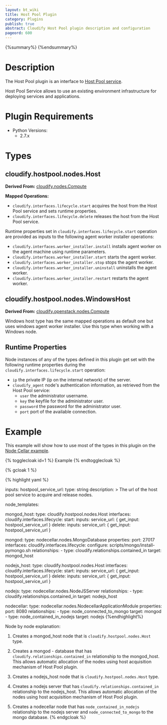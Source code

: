```yaml
---
layout: bt_wiki
title: Host Pool Plugin
category: Plugins
publish: true
abstract: Cloudify Host Pool plugin description and configuration
pageord: 600
---
```

{%summary%}
{%endsummary%}


# Description

The Host Pool plugin is an interface to [Host Pool service](https://github.com/cloudify-cosmo/cloudify-host-pool-service).

Host Pool Service allows to use an existing environment infrastructure for deploying services and applications.


# Plugin Requirements

* Python Versions:
    * 2.7.x


# Types

## cloudify.hostpool.nodes.Host

**Derived From:** [cloudify.nodes.Compute](reference-types.html)

**Mapped Operations:**

  * `cloudify.interfaces.lifecycle.start` acquires the host from the Host Pool service and sets runtime properties.
  * `cloudify.interfaces.lifecycle.delete` releases the host from the Host Pool service.

Runtime properties set in `cloudify.interfaces.lifecycle.start` operation are provided as inputs to the following agent worker installer operations:
  * `cloudify.interfaces.worker_installer.install` installs agent worker on the agent machine using runtime parameters.
  * `cloudify.interfaces.worker_installer.start` starts the agent worker.
  * `cloudify.interfaces.worker_installer.stop` stops the agent worker.
  * `cloudify.interfaces.worker_installer.uninstall` uninstalls the agent worker.
  * `cloudify.interfaces.worker_installer.restart` restarts the agent worker.

## cloudify.hostpool.nodes.WindowsHost

**Derived From:** [cloudify.openstack.nodes.Compute](#cloudifyopenstackserver)

Windows host type has the same mapped operations as default one but uses windows agent worker installer. Use this type when working with a Windows node.


## Runtime Properties

Node instances of any of the types defined in this plugin get set with the following runtime properties during the `cloudify.interfaces.lifecycle.start` operation:

  * `ip` the private IP (ip on the internal network) of the server.
  * `cloudify_agent` node's authentication information, as retrieved from the Host Pool service:
    * `user` the administrator username.
    * `key` the keyfile for the administrator user.
    * `password` the password for the administrator user. 
    * `port` port of the available connection.

# Example

This example will show how to use most of the types in this plugin on the [Node Cellar example](https://github.com/cloudify-cosmo/cloudify-nodecellar-example).

{% togglecloak id=1 %}
Example
{% endtogglecloak %}

{% gcloak 1 %}

{% highlight yaml %}

inputs:
  hostpool_service_url:
      type: string
      description: >
        The url of the host pool service to acquire and release nodes.

node_templates:

  mongod_host:
    type: cloudify.hostpool.nodes.Host
    interfaces:
      cloudify.interfaces.lifecycle:
          start:
            inputs:
              service_url: { get_input: hostpool_service_url }
          delete:
            inputs:
              service_url: { get_input: hostpool_service_url }

  mongod:
    type: nodecellar.nodes.MongoDatabase
    properties:
      port: 27017
    interfaces:
      cloudify.interfaces.lifecycle:
        configure: scripts/mongo/install-pymongo.sh
    relationships:
      - type: cloudify.relationships.contained_in
        target: mongod_host

  nodejs_host:
    type: cloudify.hostpool.nodes.Host
    interfaces:
      cloudify.interfaces.lifecycle:
          start:
            inputs:
              service_url: { get_input: hostpool_service_url }
          delete:
            inputs:
              service_url: { get_input: hostpool_service_url }

  nodejs:
    type: nodecellar.nodes.NodeJSServer
    relationships:
      - type: cloudify.relationships.contained_in
        target: nodejs_host

  nodecellar:
    type: nodecellar.nodes.NodecellarApplicationModule
    properties:
      port: 8080
    relationships:
      - type: node_connected_to_mongo
        target: mongod
      - type: node_contained_in_nodejs
        target: nodejs
{%endhighlight%}

Node by node explanation:

1. Creates a mongod_host node that is `cloudify.hostpool.nodes.Host` type.

2. Creates a mongod - database that has `cloudify.relationships.contained_in` relationship to the mongod_host. This allows automatic allocation of the nodes using host acquisition mechanism of Host Pool plugin.

3. Creates a nodejs_host node that is `cloudify.hostpool.nodes.Host` type. 

4. Creates a nodejs server that has `cloudify.relationships.contained_in` relationship to the nodejs_host. This allows automatic allocation of the nodes using host acquisition mechanism of Host Pool plugin.

5. Creates a nodecellar node that has `node_contained_in_nodejs` relationship to the nodejs server and `node_connected_to_mongo` to the mongo database.
{% endgcloak %}
